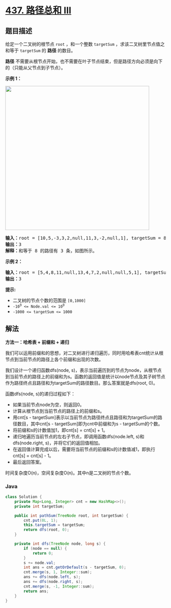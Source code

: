 # [437. 路径总和 III](https://leetcode.cn/problems/path-sum-iii)

## 题目描述

<p>给定一个二叉树的根节点 <code>root</code> ，和一个整数 <code>targetSum</code> ，求该二叉树里节点值之和等于 <code>targetSum</code> 的 <strong>路径</strong> 的数目。</p>

<p><strong>路径</strong> 不需要从根节点开始，也不需要在叶子节点结束，但是路径方向必须是向下的（只能从父节点到子节点）。</p>



<p><strong>示例 1：</strong></p>

<p><img src="https://gcore.jsdelivr.net/gh/doocs/leetcode@main/solution/0400-0499/0437.Path%20Sum%20III/images/pathsum3-1-tree.jpg" style="width: 452px; " /></p>

<pre>
<strong>输入：</strong>root = [10,5,-3,3,2,null,11,3,-2,null,1], targetSum = 8
<strong>输出：</strong>3
<strong>解释：</strong>和等于 8 的路径有 3 条，如图所示。
</pre>

<p><strong>示例 2：</strong></p>

<pre>
<strong>输入：</strong>root = [5,4,8,11,null,13,4,7,2,null,null,5,1], targetSum = 22
<strong>输出：</strong>3
</pre>



<p><strong>提示:</strong></p>

<ul>
	<li>二叉树的节点个数的范围是 <code>[0,1000]</code></li>
	<li><meta charset="UTF-8" /><code>-10<sup>9</sup> <= Node.val <= 10<sup>9</sup></code> </li>
	<li><code>-1000 <= targetSum <= 1000</code> </li>
</ul>

## 解法

**方法一：哈希表 + 前缀和 + 递归**

我们可以运用前缀和的思想，对二叉树进行递归遍历，同时用哈希表cnt统计从根节点到当前节点的路径上各个前缀和出现的次数。

我们设计一个递归函数dfs(node, s)，表示当前遍历到的节点为node，从根节点到当前节点的路径上的前缀和为s。函数的返回值是统计以node节点及其子树节点作为路径终点且路径和为targetSum的路径数目。那么答案就是dfs(root, 0)。

函数dfs(node, s)的递归过程如下：

-   如果当前节点node为空，则返回0。
-   计算从根节点到当前节点的路径上的前缀和s。
-   用cnt[s - targetSum]表示以当前节点为路径终点且路径和为targetSum的路径数目，其中cnt[s - targetSum]即为cnt中前缀和为s - targetSum的个数。
-   将前缀和s的计数值加1，即cnt[s] = cnt[s] + 1。
-   递归地遍历当前节点的左右子节点，即调用函数dfs(node.left, s)和dfs(node.right, s)，并将它们的返回值相加。
-   在返回值计算完成以后，需要将当前节点的前缀和s的计数值减1，即执行cnt[s] = cnt[s] - 1。
-   最后返回答案。

时间复杂度O(n)，空间复杂度O(n)。其中n是二叉树的节点个数。

### **Java**

```java
class Solution {
    private Map<Long, Integer> cnt = new HashMap<>();
    private int targetSum;

    public int pathSum(TreeNode root, int targetSum) {
        cnt.put(0L, 1);
        this.targetSum = targetSum;
        return dfs(root, 0);
    }

    private int dfs(TreeNode node, long s) {
        if (node == null) {
            return 0;
        }
        s += node.val;
        int ans = cnt.getOrDefault(s - targetSum, 0);
        cnt.merge(s, 1, Integer::sum);
        ans += dfs(node.left, s);
        ans += dfs(node.right, s);
        cnt.merge(s, -1, Integer::sum);
        return ans;
    }
}
```
